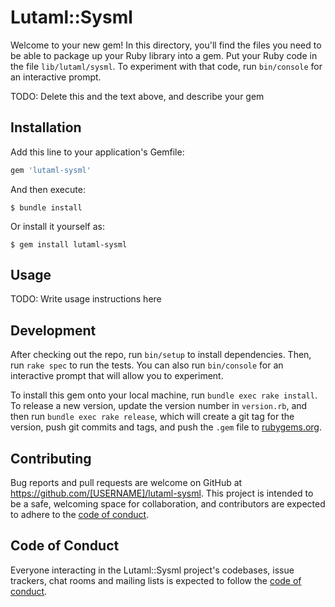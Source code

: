 # Lutaml::Sysml

Welcome to your new gem! In this directory, you'll find the files you need to be able to package up your Ruby library into a gem. Put your Ruby code in the file `lib/lutaml/sysml`. To experiment with that code, run `bin/console` for an interactive prompt.

TODO: Delete this and the text above, and describe your gem

## Installation

Add this line to your application's Gemfile:

```ruby
gem 'lutaml-sysml'
```

And then execute:

    $ bundle install

Or install it yourself as:

    $ gem install lutaml-sysml

## Usage

TODO: Write usage instructions here

## Development

After checking out the repo, run `bin/setup` to install dependencies. Then, run `rake spec` to run the tests. You can also run `bin/console` for an interactive prompt that will allow you to experiment.

To install this gem onto your local machine, run `bundle exec rake install`. To release a new version, update the version number in `version.rb`, and then run `bundle exec rake release`, which will create a git tag for the version, push git commits and tags, and push the `.gem` file to [rubygems.org](https://rubygems.org).

## Contributing

Bug reports and pull requests are welcome on GitHub at https://github.com/[USERNAME]/lutaml-sysml. This project is intended to be a safe, welcoming space for collaboration, and contributors are expected to adhere to the [code of conduct](https://github.com/[USERNAME]/lutaml-sysml/blob/master/CODE_OF_CONDUCT.md).


## Code of Conduct

Everyone interacting in the Lutaml::Sysml project's codebases, issue trackers, chat rooms and mailing lists is expected to follow the [code of conduct](https://github.com/[USERNAME]/lutaml-sysml/blob/master/CODE_OF_CONDUCT.md).
